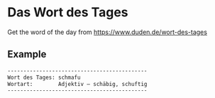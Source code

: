 # Das Wort des Tages
Get the word of the day from https://www.duden.de/wort-des-tages

## Example
```bash
--------------------------------------------
Wort des Tages: schmafu
Wortart:        Adjektiv – schäbig, schuftig
--------------------------------------------
```
